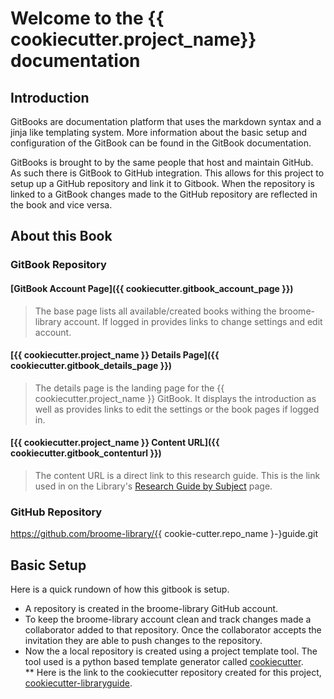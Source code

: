 # Welcome to the {{ cookiecutter.project_name}} documentation

## Introduction

GitBooks are documentation platform that uses the markdown syntax and a jinja like templating system.  More information about the basic setup and configuration of the GitBook can be found in the GitBook documentation.  

GitBooks is brought to by the same people that host and maintain GitHub.  As such there is GitBook to GitHub integration.  This allows for this project to setup up a GitHub repository and link it to Gitbook.  When the repository is linked to a GitBook changes made to the GitHub repository are reflected in the book and vice versa.

## About this Book

### GitBook Repository

#### [GitBook Account Page]({{ cookiecutter.gitbook_account_page }})
> The base page lists all available/created books withing the broome-library account.  If logged in provides links to change settings and edit account.

#### [{{ cookiecutter.project_name }} Details Page]({{ cookiecutter.gitbook_details_page }})
> The details page is the landing page for the {{ cookiecutter.project_name }} GitBook.  It displays the introduction as well as provides links to edit the settings or the book pages if logged in.

#### [{{ cookiecutter.project_name }} Content URL]({{ cookiecutter.gitbook_contenturl }})
> The content URL is a direct link to this research guide. This is the link used in on the Library's [Research Guide by Subject](https://library.csuci.edu/research/dbases-subject.htm) page.

### GitHub Repository

https://github.com/broome-library/{{ cookie-cutter.repo_name }-}guide.git

## Basic Setup

Here is a quick rundown of how this gitbook is setup.

* A repository is created in the broome-library GitHub account.
* To keep the broome-library account clean and track changes made a collaborator added to that repository. Once the collaborator accepts the invitation they are able to push changes to the repository.
* Now the a local repository is created using a project template tool.  The tool used is a python based template generator called [cookiecutter]().  
** Here is the link to the cookiecutter repository created for this project, [cookiecutter-libraryguide](https://github.com/broome-library/cookiecutter-libguide).



